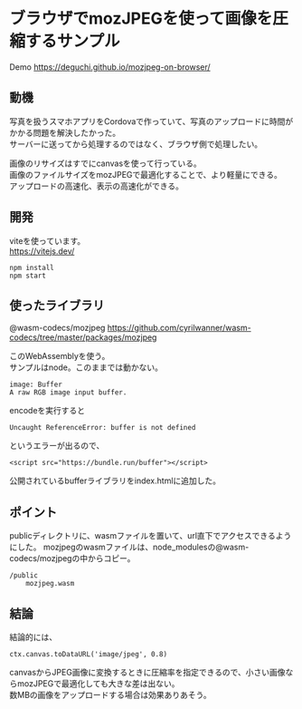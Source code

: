 # ブラウザでmozJPEGを使って画像を圧縮するサンプル

Demo
https://deguchi.github.io/mozjpeg-on-browser/

## 動機

写真を扱うスマホアプリをCordovaで作っていて、写真のアップロードに時間がかかる問題を解決したかった。  
サーバーに送ってから処理するのではなく、ブラウザ側で処理したい。

画像のリサイズはすでにcanvasを使って行っている。  
画像のファイルサイズをmozJPEGで最適化することで、より軽量にできる。  
アップロードの高速化、表示の高速化ができる。

## 開発

viteを使っています。  
https://vitejs.dev/


```
npm install
npm start
```


## 使ったライブラリ

@wasm-codecs/mozjpeg
https://github.com/cyrilwanner/wasm-codecs/tree/master/packages/mozjpeg

このWebAssemblyを使う。  
サンプルはnode。このままでは動かない。

```
image: Buffer
A raw RGB image input buffer.
```

encodeを実行すると

```
Uncaught ReferenceError: buffer is not defined
```

というエラーが出るので、

```
<script src="https://bundle.run/buffer"></script>
```

公開されているbufferライブラリをindex.htmlに追加した。


## ポイント

publicディレクトリに、wasmファイルを置いて、url直下でアクセスできるようにした。
mozjpegのwasmファイルは、node_modulesの@wasm-codecs/mozjpegの中からコピー。

```
/public
    mozjpeg.wasm
```

## 結論

結論的には、

```
ctx.canvas.toDataURL('image/jpeg', 0.8)
```

canvasからJPEG画像に変換するときに圧縮率を指定できるので、小さい画像ならmozJPEGで最適化しても大きな差は出ない。  
数MBの画像をアップロードする場合は効果ありあそう。
